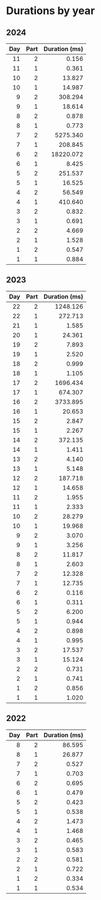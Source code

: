 # Durations by year

## 2024

|  Day | Part | Duration (ms) |
| ---: | ---: | ------------: |
|   11 |    2 |         0.156 |
|   11 |    1 |         0.361 |
|   10 |    2 |        13.827 |
|   10 |    1 |        14.987 |
|    9 |    2 |       308.294 |
|    9 |    1 |        18.614 |
|    8 |    2 |         0.878 |
|    8 |    1 |         0.773 |
|    7 |    2 |      5275.340 |
|    7 |    1 |       208.845 |
|    6 |    2 |     18220.072 |
|    6 |    1 |         8.425 |
|    5 |    2 |       251.537 |
|    5 |    1 |        16.525 |
|    4 |    2 |        56.549 |
|    4 |    1 |       410.640 |
|    3 |    2 |         0.832 |
|    3 |    1 |         0.691 |
|    2 |    2 |         4.669 |
|    2 |    1 |         1.528 |
|    1 |    2 |         0.547 |
|    1 |    1 |         0.884 |

## 2023

|  Day | Part | Duration (ms) |
| ---: | ---: | ------------: |
|   22 |    2 |      1248.126 |
|   22 |    1 |       272.713 |
|   21 |    1 |         1.585 |
|   20 |    1 |        24.361 |
|   19 |    2 |         7.893 |
|   19 |    1 |         2.520 |
|   18 |    2 |         0.999 |
|   18 |    1 |         1.105 |
|   17 |    2 |      1696.434 |
|   17 |    1 |       674.307 |
|   16 |    2 |      3733.895 |
|   16 |    1 |        20.653 |
|   15 |    2 |         2.847 |
|   15 |    1 |         2.267 |
|   14 |    2 |       372.135 |
|   14 |    1 |         1.411 |
|   13 |    2 |         4.140 |
|   13 |    1 |         5.148 |
|   12 |    2 |       187.718 |
|   12 |    1 |        14.658 |
|   11 |    2 |         1.955 |
|   11 |    1 |         2.333 |
|   10 |    2 |        28.279 |
|   10 |    1 |        19.968 |
|    9 |    2 |         3.070 |
|    9 |    1 |         3.256 |
|    8 |    2 |        11.817 |
|    8 |    1 |         2.603 |
|    7 |    2 |        12.328 |
|    7 |    1 |        12.735 |
|    6 |    2 |         0.116 |
|    6 |    1 |         0.311 |
|    5 |    2 |         6.200 |
|    5 |    1 |         0.944 |
|    4 |    2 |         0.898 |
|    4 |    1 |         0.995 |
|    3 |    2 |        17.537 |
|    3 |    1 |        15.124 |
|    2 |    2 |         0.731 |
|    2 |    1 |         0.741 |
|    1 |    2 |         0.856 |
|    1 |    1 |         1.020 |

## 2022

|  Day | Part | Duration (ms) |
| ---: | ---: | ------------: |
|    8 |    2 |        86.595 |
|    8 |    1 |        26.877 |
|    7 |    2 |         0.527 |
|    7 |    1 |         0.703 |
|    6 |    2 |         0.695 |
|    6 |    1 |         0.479 |
|    5 |    2 |         0.423 |
|    5 |    1 |         0.538 |
|    4 |    2 |         1.473 |
|    4 |    1 |         1.468 |
|    3 |    2 |         0.465 |
|    3 |    1 |         0.583 |
|    2 |    2 |         0.581 |
|    2 |    1 |         0.722 |
|    1 |    2 |         0.334 |
|    1 |    1 |         0.534 |
